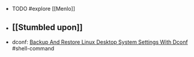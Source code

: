 - TODO #explore [[Menlo]]
- ## [[Stumbled upon]]
- dconf: [Backup And Restore Linux Desktop System Settings With Dconf](https://ostechnix.com/backup-and-restore-linux-desktop-system-settings-with-dconf/) #shell-command